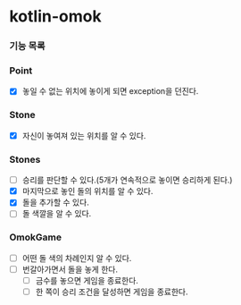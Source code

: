 # kotlin-omok

### 기능 목록

### Point
- [x] 놓일 수 없는 위치에 놓이게 되면 exception을 던진다.

### Stone
- [x] 자신이 놓여져 있는 위치를 알 수 있다.

### Stones
- [ ] 승리를 판단할 수 있다.(5개가 연속적으로 놓이면 승리하게 된다.)
- [x] 마지막으로 놓인 돌의 위치를 알 수 있다.
- [x] 돌을 추가할 수 있다.
- [ ] 돌 색깔을 알 수 있다.

### OmokGame
- [ ] 어떤 돌 색의 차례인지 알 수 있다.
- [ ] 번갈아가면서 돌을 놓게 한다.
  - [ ] 금수를 놓으면 게임을 종료한다.
  - [ ] 한 쪽이 승리 조건을 달성하면 게임을 종료한다.
